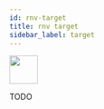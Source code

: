 ```yaml
---
id: rnv-target
title: rnv target
sidebar_label: target
---
```


<img src="https://renative.org/img/ic_cli.png" width=50 height=50 />

TODO
